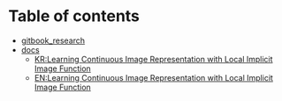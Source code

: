 # Table of contents

* [gitbook_research](README.md)
* [docs](docs/README.md)
  * [KR:Learning Continuous Image Representation with Local Implicit Image Function](docs/article\_10\_k.md)
  * [EN:Learning Continuous Image Representation with Local Implicit Image Function](docs/article\_10\_e.md)
